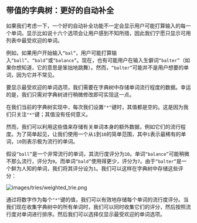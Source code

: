 ## 带值的字典树：更好的自动补全

如果我们考虑一下，一个好的自动补全功能不一定会显示用户可能打算输入的每一个单词。显示比如说十六个选项会让用户感到不知所措，因此我们宁愿只显示可用列表中最受欢迎的单词。

例如，如果用户开始输入`“bal”`，用户可能打算输入`“ball”`、`“bald”`或`“balance”`。现在，也有可能用户在输入生僻词`“balter”`（如果你想知道，它的意思是笨拙地跳舞）。然而，`“balter”`可能并不是用户想要的单词，因为它并不常见。

要显示最受欢迎的单词选项，我们需要在字典树中存储单词流行程度的数据。幸运的是，我们只需对字典树进行稍微修改即可实现这一点。

在我们当前的字典树实现中，每次我们设置`"*"`键时，其值都是空的。这是因为我们只关注`"*"`键；其值没有任何意义。

然而，我们可以利用这些值来存储有关单词本身的额外数据，例如它们的流行程度。为了简单起见，让我们使用一个从`1`到`10`的简单范围，其中`1`表示最稀有的单词，`10`则表示极为流行的单词。

假设`“ball”`是一个非常流行的单词，其流行度评分为`10`。单词`“balance”`可能稍微不那么流行，评分为`9`。而单词`“bald”`使用得更少，评分为`7`。由于`“balter”`是一个鲜为人知的单词，我们将其评分设为`1`。我们可以这样在字典树中存储这些评分：

![`images/tries/weighted_trie.png`](images/tries/weighted_trie.png)

通过将数字作为每个`"*"`键的值，我们可以有效地存储每个单词的流行度评分。当我们现在收集字典树中的所有单词时，我们可以同时收集它们的评分，然后按照流行度对单词进行排序。然后我们可以选择仅显示最受欢迎的单词选项。
